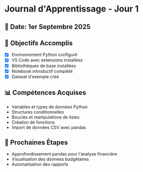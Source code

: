 # Journal d'Apprentissage - Jour 1

## 📅 Date: 1er Septembre 2025

## 🎯 Objectifs Accomplis
- [x] Environnement Python configuré
- [x] VS Code avec extensions installées
- [x] Bibliothèques de base installées
- [x] Notebook introductif complété
- [x] Dataset d'exemple créé

## 📊 Compétences Acquises
- Variables et types de données Python
- Structures conditionnelles
- Boucles et manipulations de listes
- Création de fonctions
- Import de données CSV avec pandas

## 🔄 Prochaines Étapes
- Approfondissement pandas pour l'analyse financière
- Visualisation des données budgétaires
- Automatisation des rapports